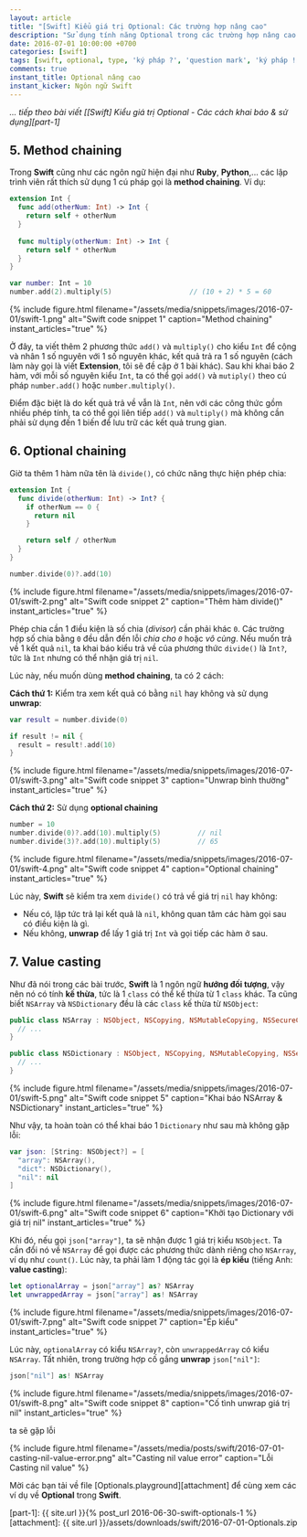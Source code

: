 ```yaml
---
layout: article
title: "[Swift] Kiểu giá trị Optional: Các trường hợp nâng cao"
description: "Sử dụng tính năng Optional trong các trường hợp nâng cao: Optional chaining & Ép kiểu (as, as? & as!)"
date: 2016-07-01 10:00:00 +0700
categories: [swift]
tags: [swift, optional, type, 'ký pháp ?', 'question mark', 'ký pháp !', 'exclamation mark', 'optional chaining', 'ép kiểu', 'value casting', 'as']
comments: true
instant_title: Optional nâng cao
instant_kicker: Ngôn ngữ Swift
---
```


*... tiếp theo bài viết [[Swift] Kiểu giá trị Optional - Các cách khai báo & sử dụng][part-1]*

## 5. Method chaining ##

Trong **Swift** cũng như các ngôn ngữ hiện đại như **Ruby**, **Python**,... các lập trình viên rất thích sử dụng 1 cú pháp gọi là **method chaining**. Ví dụ:

```swift
extension Int {
  func add(otherNum: Int) -> Int {
    return self + otherNum
  }
  
  func multiply(otherNum: Int) -> Int {
    return self * otherNum
  }
}

var number: Int = 10
number.add(2).multiply(5)                   // (10 + 2) * 5 = 60
```
{% include figure.html
   filename="/assets/media/snippets/images/2016-07-01/swift-1.png"
   alt="Swift code snippet 1"
   caption="Method chaining"
   instant_articles="true" %}

Ở đây, ta viết thêm 2 phương thức `add()` và `multiply()` cho kiểu `Int` để cộng và nhân 1 số nguyên với 1 số nguyên khác, kết quả trả ra 1 số nguyên (cách làm này gọi là viết **Extension**, tôi sẽ đề cập ở 1 bài khác). Sau khi khai báo 2 hàm, với mỗi số nguyên kiểu `Int`, ta có thể gọi `add()` và `mutiply()` theo cú pháp `number.add()` hoặc `number.multiply()`.

Điểm đặc biệt là do kết quả trả về vẫn là `Int`, nên với các công thức gồm nhiều phép tính, ta có thể gọi liên tiếp `add()` và `multiply()` mà không cần phải sử dụng đến 1 biến để lưu trữ các kết quả trung gian.

## 6. Optional chaining ##

Giờ ta thêm 1 hàm nữa tên là `divide()`, có chức năng thực hiện phép chia:

```swift
extension Int {
  func divide(otherNum: Int) -> Int? {
    if otherNum == 0 {
      return nil
    }

    return self / otherNum
  }
}

number.divide(0)?.add(10)
```
{% include figure.html
   filename="/assets/media/snippets/images/2016-07-01/swift-2.png"
   alt="Swift code snippet 2"
   caption="Thêm hàm divide()"
   instant_articles="true" %}

Phép chia cần 1 điều kiện là số chia (*divisor*) cần phải khác `0`. Các trường hợp số chia bằng `0` đều dẫn đến lỗi *chia cho `0`* hoặc *vô cùng*. Nếu muốn trả về 1 kết quả `nil`, ta khai báo kiểu trả về của phương thức `divide()` là `Int?`, tức là `Int` nhưng có thể nhận giá trị `nil`.

Lúc này, nếu muốn dùng **method chaining**, ta có 2 cách:

**Cách thứ 1:** Kiểm tra xem kết quả có bằng `nil` hay không và sử dụng **unwrap**:

```swift
var result = number.divide(0)

if result != nil {
  result = result!.add(10)
}
```
{% include figure.html
   filename="/assets/media/snippets/images/2016-07-01/swift-3.png"
   alt="Swift code snippet 3"
   caption="Unwrap bình thường"
   instant_articles="true" %}

**Cách thứ 2:** Sử dụng **optional chaining**

```swift
number = 10
number.divide(0)?.add(10).multiply(5)         // nil
number.divide(3)?.add(10).multiply(5)         // 65
```
{% include figure.html
   filename="/assets/media/snippets/images/2016-07-01/swift-4.png"
   alt="Swift code snippet 4"
   caption="Optional chaining"
   instant_articles="true" %}

Lúc này, **Swift** sẽ kiểm tra xem `divide()` có trả về giá trị `nil` hay không:

* Nếu có, lập tức trả lại kết quả là `nil`, không quan tâm các hàm gọi sau có điều kiện là gì.
* Nếu không, **unwrap** để lấy 1 giá trị `Int` và gọi tiếp các hàm ở sau.

## 7. Value casting ##

Như đã nói trong các bài trước, **Swift** là 1 ngôn ngữ **hướng đối tượng**, vậy nên nó có tính **kế thừa**, tức là 1 `class` có thể kế thừa từ 1 `class` khác. Ta cũng biết `NSArray` và `NSDictionary` đều là các `class` kế thừa từ `NSObject`:

```swift
public class NSArray : NSObject, NSCopying, NSMutableCopying, NSSecureCoding, NSFastEnumeration {
  // ...
}

public class NSDictionary : NSObject, NSCopying, NSMutableCopying, NSSecureCoding, NSFastEnumeration {
  // ...
}
```
{% include figure.html
   filename="/assets/media/snippets/images/2016-07-01/swift-5.png"
   alt="Swift code snippet 5"
   caption="Khai báo NSArray & NSDictionary"
   instant_articles="true" %}

Như vậy, ta hoàn toàn có thể khai báo 1 `Dictionary` như sau mà không gặp lỗi:

```swift
var json: [String: NSObject?] = [
  "array": NSArray(),
  "dict": NSDictionary(),
  "nil": nil
]
```
{% include figure.html
   filename="/assets/media/snippets/images/2016-07-01/swift-6.png"
   alt="Swift code snippet 6"
   caption="Khởi tạo Dictionary với giá trị nil"
   instant_articles="true" %}

Khi đó, nếu gọi `json["array"]`, ta sẽ nhận được 1 giá trị kiểu `NSObject`. Ta cần đổi nó về `NSArray` để gọi được các phương thức dành riêng cho `NSArray`, ví dụ như `count()`. Lúc này, ta phải làm 1 động tác gọi là **ép kiểu** (tiếng Anh: **value casting**):

```swift
let optionalArray = json["array"] as? NSArray
let unwrappedArray = json["array"] as! NSArray
```
{% include figure.html
   filename="/assets/media/snippets/images/2016-07-01/swift-7.png"
   alt="Swift code snippet 7"
   caption="Ép kiểu"
   instant_articles="true" %}

Lúc này, `optionalArray` có kiểu `NSArray?`, còn `unwrappedArray` có kiểu `NSArray`. Tất nhiên, trong trường hợp cố gắng **unwrap** `json["nil"]`:

```swift
json["nil"] as! NSArray
```
{% include figure.html
   filename="/assets/media/snippets/images/2016-07-01/swift-8.png"
   alt="Swift code snippet 8"
   caption="Cố tình unwrap giá trị nil"
   instant_articles="true" %}

ta sẽ gặp lỗi

{% include figure.html
   filename="/assets/media/posts/swift/2016-07-01-casting-nil-value-error.png"
   alt="Casting nil value error"
   caption="Lỗi Casting nil value" %}

Mời các bạn tải về file [Optionals.playground][attachment] để cùng xem các ví dụ về **Optional** trong **Swift**.

[part-1]:                   {{ site.url }}{% post_url 2016-06-30-swift-optionals-1 %}
[attachment]:               {{ site.url }}/assets/downloads/swift/2016-07-01-Optionals.zip
